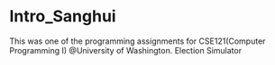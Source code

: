 # Intro_Sanghui
This was one of the programming assignments for CSE121(Computer Programming I) @University of Washington.
Election Simulator
